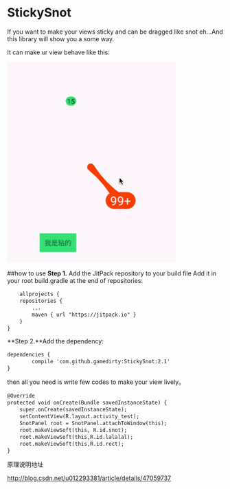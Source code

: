 # StickySnot
If you want to make your views sticky and can be dragged like snot eh...And this library will show you a some way.

It can make ur view behave like this:


![image](https://github.com/gamedirty/StickySnot/blob/master/gif/gif.gif?raw=true)

##how to use
**Step 1.** Add the JitPack repository to your build file
Add it in your root build.gradle at the end of repositories:
	
		allprojects {
		repositories {
			...
			maven { url "https://jitpack.io" }
		}
	}
	
**Step 2.**Add the dependency:

	dependencies {
	        compile 'com.github.gamedirty:StickySnot:2.1'
	}

then all you need is write few codes to make your view lively。

	@Override
    protected void onCreate(Bundle savedInstanceState) {
        super.onCreate(savedInstanceState);
        setContentView(R.layout.activity_test);
        SnotPanel root = SnotPanel.attachToWindow(this);
        root.makeViewSoft(this, R.id.snot);
        root.makeViewSoft(this,R.id.lalalal);
        root.makeViewSoft(this,R.id.rect);
    }
    


原理说明地址

http://blog.csdn.net/u012293381/article/details/47059737
